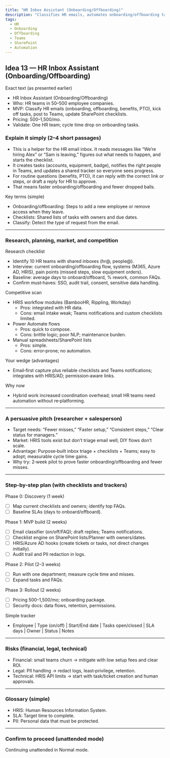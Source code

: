 ```yaml
---
title: "HR Inbox Assistant (Onboarding/Offboarding)"
description: "Classifies HR emails, automates onboarding/offboarding tasks, posts to Teams, and updates SharePoint checklists for HR teams."
tags:
  - HR
  - Onboarding
  - Offboarding
  - Teams
  - SharePoint
  - Automation
---
```


## Idea 13 — HR Inbox Assistant (Onboarding/Offboarding)

Exact text (as presented earlier)

- HR Inbox Assistant (Onboarding/Offboarding)
- Who: HR teams in 50–500 employee companies.
- MVP: Classify HR emails (onboarding, offboarding, benefits, PTO), kick off tasks, post to Teams, update SharePoint checklists.
- Pricing: $500–$1,500/mo.
- Validate: One HR team; cycle time drop on onboarding tasks.

### Explain it simply (2–4 short passages)

- This is a helper for the HR email inbox. It reads messages like “We’re hiring Alex” or “Sam is leaving,” figures out what needs to happen, and starts the checklist.
- It creates tasks (accounts, equipment, badge), notifies the right people in Teams, and updates a shared tracker so everyone sees progress.
- For routine questions (benefits, PTO), it can reply with the correct link or steps, or draft a reply for HR to approve.
- That means faster onboarding/offboarding and fewer dropped balls.

Key terms (simple)

- Onboarding/offboarding: Steps to add a new employee or remove access when they leave.
- Checklists: Shared lists of tasks with owners and due dates.
- Classify: Detect the type of request from the email.

---

### Research, planning, market, and competition

Research checklist

- Identify 10 HR teams with shared inboxes (hr@, people@).
- Interview: current onboarding/offboarding flow, systems (M365, Azure AD, HRIS), pain points (missed steps, slow equipment orders).
- Baseline: average days to onboard/offboard, % rework, common FAQs.
- Confirm must‑haves: SSO, audit trail, consent, sensitive data handling.

Competitive scan

- HRIS workflow modules (BambooHR, Rippling, Workday)
  - Pros: integrated with HR data.
  - Cons: email intake weak; Teams notifications and custom checklists limited.
- Power Automate flows
  - Pros: quick to compose.
  - Cons: brittle logic; poor NLP; maintenance burden.
- Manual spreadsheets/SharePoint lists
  - Pros: simple.
  - Cons: error‑prone; no automation.

Your wedge (advantages)

- Email‑first capture plus reliable checklists and Teams notifications; integrates with HRIS/AD; permission‑aware links.

Why now

- Hybrid work increased coordination overhead; small HR teams need automation without re‑platforming.

---

### A persuasive pitch (researcher + salesperson)

- Target needs: “Fewer misses,” “Faster setup,” “Consistent steps,” “Clear status for managers.”
- Market: HRIS tools exist but don’t triage email well; DIY flows don’t scale.
- Advantage: Purpose‑built inbox triage + checklists + Teams; easy to adopt; measurable cycle time gains.
- Why try: 2‑week pilot to prove faster onboarding/offboarding and fewer misses.

---

### Step-by-step plan (with checklists and trackers)

Phase 0: Discovery (1 week)

- [ ] Map current checklists and owners; identify top FAQs.
- [ ] Baseline SLAs (days to onboard/offboard).

Phase 1: MVP build (2 weeks)

- [ ] Email classifier (on/off/FAQ); draft replies; Teams notifications.
- [ ] Checklist engine on SharePoint lists/Planner with owners/dates.
- [ ] HRIS/Azure AD hooks (create tickets or tasks, not direct changes initially).
- [ ] Audit trail and PII redaction in logs.

Phase 2: Pilot (2–3 weeks)

- [ ] Run with one department; measure cycle time and misses.
- [ ] Expand tasks and FAQs.

Phase 3: Rollout (2 weeks)

- [ ] Pricing $500–$1,500/mo; onboarding package.
- [ ] Security docs: data flows, retention, permissions.

Simple tracker

- Employee | Type (on/off) | Start/End date | Tasks open/closed | SLA days | Owner | Status | Notes

---

### Risks (financial, legal, technical)

- Financial: small teams churn → mitigate with low setup fees and clear ROI.
- Legal: PII handling → redact logs, least‑privilege, retention.
- Technical: HRIS API limits → start with task/ticket creation and human approvals.

---

### Glossary (simple)

- HRIS: Human Resources Information System.
- SLA: Target time to complete.
- PII: Personal data that must be protected.

---

### Confirm to proceed (unattended mode)

Continuing unattended in Normal mode.
